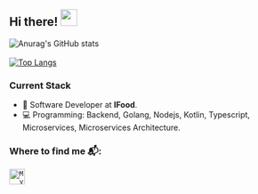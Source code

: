 ## Hi there! <img src="https://raw.githubusercontent.com/iampavangandhi/iampavangandhi/master/gifs/Hi.gif" width="30px"></h2>

![Anurag's GitHub stats](https://github-readme-stats.vercel.app/api?username=ianprogrammer&hide=contribs,prs&show_icons=true&theme=radical)  
<br/>
[![Top Langs](https://github-readme-stats.vercel.app/api/top-langs/?username=ianprogrammer&layout=compact)](https://github.com/anuraghazra/github-readme-stats)

### Current Stack

- 👨‍ Software Developer at **IFood**.
- 💻 Programming: Backend, Golang, Nodejs, Kotlin, Typescript, Microservices, Microservices Architecture.


### Where to find me 📬:
<a href="https://www.linkedin.com/in/claudio-iury-lemos-maia-1811b4155/">
  <code><img alt="My linkedin" width="28" src="https://www.flaticon.com/svg/static/icons/svg/1383/1383262.svg" /></code>
</a>

<br/>

